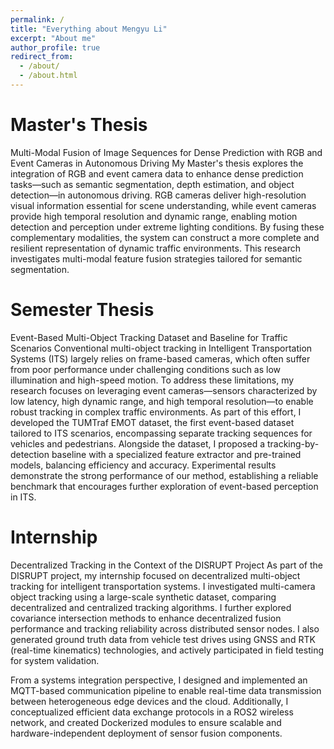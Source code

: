 ```yaml
---
permalink: /
title: "Everything about Mengyu Li"
excerpt: "About me"
author_profile: true
redirect_from: 
  - /about/
  - /about.html
---
```


Master's Thesis
======
Multi-Modal Fusion of Image Sequences for Dense Prediction with RGB and Event Cameras in Autonomous Driving
My Master's thesis explores the integration of RGB and event camera data to enhance dense prediction tasks—such as semantic segmentation, depth estimation, and object detection—in autonomous driving. RGB cameras deliver high-resolution visual information essential for scene understanding, while event cameras provide high temporal resolution and dynamic range, enabling motion detection and perception under extreme lighting conditions. By fusing these complementary modalities, the system can construct a more complete and resilient representation of dynamic traffic environments. This research investigates multi-modal feature fusion strategies tailored for semantic segmentation.

Semester Thesis
======
Event-Based Multi-Object Tracking Dataset and Baseline for Traffic Scenarios
Conventional multi-object tracking in Intelligent Transportation Systems (ITS) largely relies on frame-based cameras, which often suffer from poor performance under challenging conditions such as low illumination and high-speed motion. To address these limitations, my research focuses on leveraging event cameras—sensors characterized by low latency, high dynamic range, and high temporal resolution—to enable robust tracking in complex traffic environments. As part of this effort, I developed the TUMTraf EMOT dataset, the first event-based dataset tailored to ITS scenarios, encompassing separate tracking sequences for vehicles and pedestrians. Alongside the dataset, I proposed a tracking-by-detection baseline with a specialized feature extractor and pre-trained models, balancing efficiency and accuracy. Experimental results demonstrate the strong performance of our method, establishing a reliable benchmark that encourages further exploration of event-based perception in ITS.



Internship
======
Decentralized Tracking in the Context of the DISRUPT Project
As part of the DISRUPT project, my internship focused on decentralized multi-object tracking for intelligent transportation systems. I investigated multi-camera object tracking using a large-scale synthetic dataset, comparing decentralized and centralized tracking algorithms. I further explored covariance intersection methods to enhance decentralized fusion performance and tracking reliability across distributed sensor nodes. I also generated ground truth data from vehicle test drives using GNSS and RTK (real-time kinematics) technologies, and actively participated in field testing for system validation.

From a systems integration perspective, I designed and implemented an MQTT-based communication pipeline to enable real-time data transmission between heterogeneous edge devices and the cloud. Additionally, I conceptualized efficient data exchange protocols in a ROS2 wireless network, and created Dockerized modules to ensure scalable and hardware-independent deployment of sensor fusion components.
